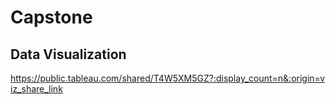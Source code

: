 # Capstone
##  Data Visualization 
https://public.tableau.com/shared/T4W5XM5GZ?:display_count=n&:origin=viz_share_link